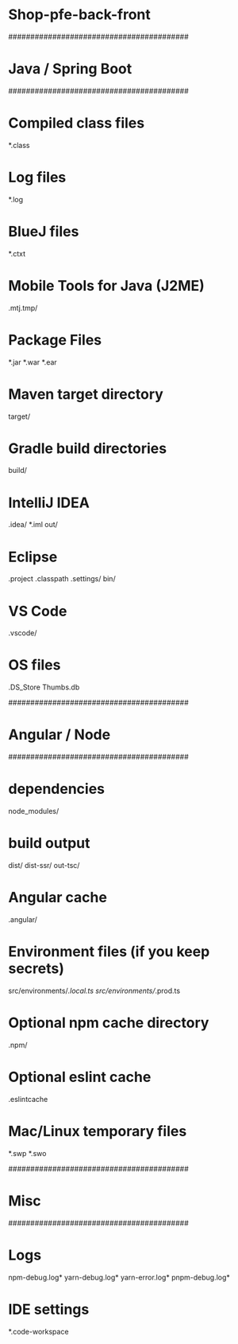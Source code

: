 # Shop-pfe-back-front
#########################################
# Java / Spring Boot
#########################################

# Compiled class files
*.class

# Log files
*.log

# BlueJ files
*.ctxt

# Mobile Tools for Java (J2ME)
.mtj.tmp/

# Package Files
*.jar
*.war
*.ear

# Maven target directory
target/

# Gradle build directories
build/

# IntelliJ IDEA
.idea/
*.iml
out/

# Eclipse
.project
.classpath
.settings/
bin/

# VS Code
.vscode/

# OS files
.DS_Store
Thumbs.db

#########################################
# Angular / Node
#########################################

# dependencies
node_modules/

# build output
dist/
dist-ssr/
out-tsc/

# Angular cache
.angular/

# Environment files (if you keep secrets)
src/environments/*.local.ts
src/environments/*.prod.ts

# Optional npm cache directory
.npm/

# Optional eslint cache
.eslintcache

# Mac/Linux temporary files
*.swp
*.swo

#########################################
# Misc
#########################################

# Logs
npm-debug.log*
yarn-debug.log*
yarn-error.log*
pnpm-debug.log*

# IDE settings
*.code-workspace
